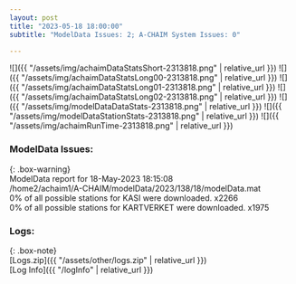 ```yaml
---
layout: post
title: "2023-05-18 18:00:00"
subtitle: "ModelData Issues: 2; A-CHAIM System Issues: 0"

---
```


![]({{ "/assets/img/achaimDataStatsShort-2313818.png" | relative_url }})
![]({{ "/assets/img/achaimDataStatsLong00-2313818.png" | relative_url }})
![]({{ "/assets/img/achaimDataStatsLong01-2313818.png" | relative_url }})
![]({{ "/assets/img/achaimDataStatsLong02-2313818.png" | relative_url }})
![]({{ "/assets/img/modelDataDataStats-2313818.png" | relative_url }})
![]({{ "/assets/img/modelDataStationStats-2313818.png" | relative_url }})
![]({{ "/assets/img/achaimRunTime-2313818.png" | relative_url }})


### ModelData Issues:  
  
{: .box-warning}  
 ModelData report for 18-May-2023 18:15:08   
 /home2/achaim1/A-CHAIM/modelData/2023/138/18/modelData.mat   
 0% of all possible stations for KASI were downloaded. x2266   
 0% of all possible stations for KARTVERKET were downloaded. x1975   
  


### Logs:  
  
{: .box-note}  
[Logs.zip]({{ "/assets/other/logs.zip" | relative_url }})  
[Log Info]({{ "/logInfo" | relative_url }})  
